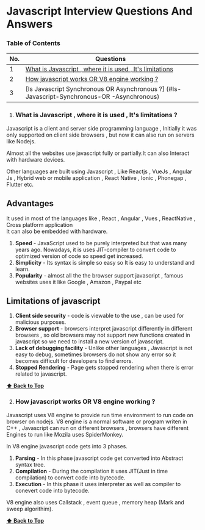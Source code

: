 <!-- @format -->

# Javascript Interview Questions And Answers

### Table of Contents

| No. | Questions                                                                                                              |
| --- | ---------------------------------------------------------------------------------------------------------------------- |
| 1   | [What is Javascript , where it is used , It's limitations ](#What-is-Javascript-,-where-it-is-used-,-It's-limitations) |
| 2   | [How javascript works OR V8 engine working ?](#How-javascript-works-OR-V8-engine-working)                              |
| 3   | [Is Javascript Synchronous OR Asynchronous ?] (#Is-Javascript-Synchronous-OR -Asynchronous)                            |

1. ### What is Javascript , where it is used , It's limitations ?

Javascript is a client and server side programming language , Initially it was only supported on client side browsers , but now it can also run on servers like Nodejs.

Almost all the websites use javascript fully or partially.It can also Interact with hardware devices.

Other languages are built using Javascript , Like Reactjs , VueJs , Angular Js , Hybrid web or mobile application , React Native , Ionic , Phonegap , Flutter etc.

## Advantages

It used in most of the languages like , React , Angular , Vues , ReactNative , Cross platform application  
 It can also be embedded with hardware.

1. **Speed** - JavaScript used to be purely interpreted but that was many years ago. Nowadays, it is uses JIT-compiler to convert code to optimized version of code so speed get increased.
2. **Simplicity** - Its syntax is simple so easy so It is easy to understand and learn.
3. **Popularity** - almost all the the browser support javascript , famous websites uses it like Google , Amazon , Paypal etc

## Limitations of javascript

1. **Client side security** - code is viewable to the use , can be used for malicious purposes.
2. **Browser support** - browsers interpret javascript differently in different browsers , so old browsers may not support new functions created in javascript so we need to install a new version of javascript.
3. **Lack of debugging facility** - Unlike other languages , Javascript is not easy to debug, sometimes browsers do not show any error so it becomes difficult for developers to find errors.
4. **Stopped Rendering** - Page gets stopped rendering when there is error related to javascript.

**[⬆ Back to Top](#table-of-contents)**

2. ### How javascript works OR V8 engine working ?

Javascript uses V8 engine to provide run time environment to run code on browser on nodejs. V8 engine is a normal software or program writen in C++ , Javascript can run on different browsers , browsers have different Engines to run like Mozila uses SpiderMonkey.

In V8 engine javascript code gets into 3 phases.

1. **Parsing** - In this phase javascript code get converted into Abstract syntax tree.
2. **Compilation** - During the compilation it uses JIT(Just in time compilation) to convert code into bytecode.
3. **Execution** - In this phase it uses interpreter as well as compiler to conevert code into bytecode.

V8 engine also uses Callstack , event queue , memory heap (Mark and sweep algorithim).

**[⬆ Back to Top](#table-of-contents)**

